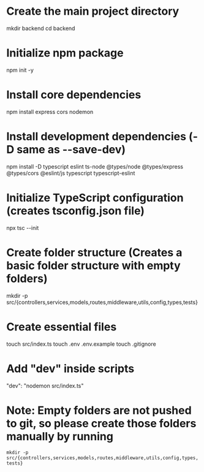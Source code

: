 # Create the main project directory

mkdir backend
cd backend

# Initialize npm package

npm init -y

# Install core dependencies

npm install express cors nodemon

# Install development dependencies (-D same as --save-dev)

npm install -D typescript eslint ts-node @types/node @types/express @types/cors @eslint/js typescript typescript-eslint

# Initialize TypeScript configuration (creates tsconfig.json file)

npx tsc --init

# Create folder structure (Creates a basic folder structure with empty folders)

mkdir -p src/{controllers,services,models,routes,middleware,utils,config,types,tests}

# Create essential files

touch src/index.ts
touch .env .env.example
touch .gitignore

# Add "dev" inside scripts

"dev": "nodemon src/index.ts"

# Note: Empty folders are not pushed to git, so please create those folders manually by running 

`mkdir -p src/{controllers,services,models,routes,middleware,utils,config,types,tests}`

